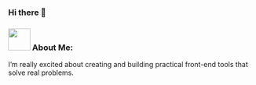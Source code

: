 ### Hi there 👋
### <img src="https://github.com/TheDudeThatCode/TheDudeThatCode/blob/master/Assets/Developer.gif" width="45px"> About Me:
I’m really excited about creating and building practical front-end tools that solve real problems.

